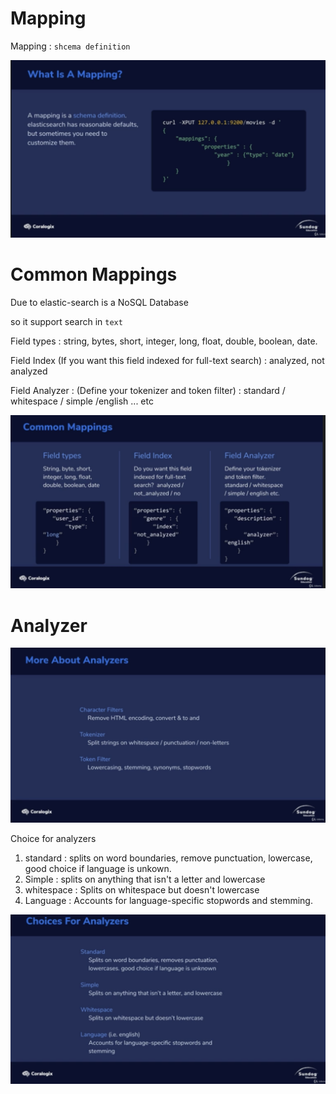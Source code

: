 # Mapping

Mapping : `shcema definition`

<img src='../assets/17_1.png'><img>

# Common Mappings

Due to elastic-search is a NoSQL Database

so it support search in `text`

Field types : string, bytes, short, integer, long, float, double, boolean, date.

Field Index (If you want this field indexed for full-text search) : analyzed, not analyzed

Field Analyzer : (Define your tokenizer and token filter) : standard / whitespace / simple /english ... etc

<img src='../assets/17_2.png'><img>

# Analyzer

<img src='../assets/17_3.png'><img>

Choice for analyzers

1. standard : splits on word boundaries, remove punctuation, lowercase, good choice if language is unkown.
2. Simple : splits on anything that isn't a letter and lowercase
3. whitespace : Splits on whitespace but doesn't lowercase
4. Language : Accounts for language-specific stopwords and stemming.

<img src='../assets/17_4.png'><img>